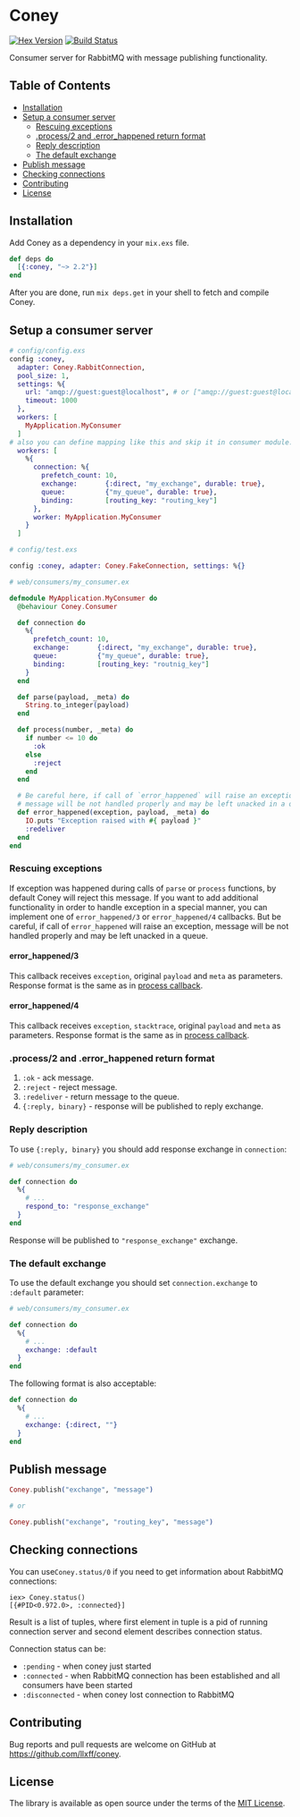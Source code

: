# Coney

[![Hex Version](http://img.shields.io/hexpm/v/coney.svg)](https://hex.pm/packages/coney)
[![Build Status](https://travis-ci.org/llxff/coney.svg?branch=master)](https://travis-ci.org/llxff/coney)

Consumer server for RabbitMQ with message publishing functionality.

## Table of Contents

- [Installation](#installation)
- [Setup a consumer server](#setup-a-consumer-server)
  - [Rescuing exceptions](#rescuing-exceptions)
  - [.process/2 and .error_happened return format](#process2-and-error_happened-return-format)
  - [Reply description](#reply-description)
  - [The default exchange](#the-default-exchange)
- [Publish message](#publish-message)
- [Checking connections](#checking-connections)
- [Contributing](#contributing)
- [License](#license)

## Installation

Add Coney as a dependency in your `mix.exs` file.

```elixir
def deps do
  [{:coney, "~> 2.2"}]
end
```

After you are done, run `mix deps.get` in your shell to fetch and compile Coney.

## Setup a consumer server

```elixir
# config/config.exs
config :coney,
  adapter: Coney.RabbitConnection,
  pool_size: 1,
  settings: %{
    url: "amqp://guest:guest@localhost", # or ["amqp://guest:guest@localhost", "amqp://guest:guest@other_host"]
    timeout: 1000
  },
  workers: [
    MyApplication.MyConsumer
  ]
# also you can define mapping like this and skip it in consumer module:
  workers: [
    %{
      connection: %{
        prefetch_count: 10,
        exchange:       {:direct, "my_exchange", durable: true},
        queue:          {"my_queue", durable: true},
        binding:        [routing_key: "routing_key"]
      },
      worker: MyApplication.MyConsumer
    }
  ]
```

```elixir
# config/test.exs

config :coney, adapter: Coney.FakeConnection, settings: %{}
```

```elixir
# web/consumers/my_consumer.ex

defmodule MyApplication.MyConsumer do
  @behaviour Coney.Consumer

  def connection do
    %{
      prefetch_count: 10,
      exchange:       {:direct, "my_exchange", durable: true},
      queue:          {"my_queue", durable: true},
      binding:        [routing_key: "routnig_key"]
    }
  end

  def parse(payload, _meta) do
    String.to_integer(payload)
  end

  def process(number, _meta) do
    if number <= 10 do
      :ok
    else
      :reject
    end
  end

  # Be careful here, if call of `error_happened` will raise an exception, 
  # message will be not handled properly and may be left unacked in a queue
  def error_happened(exception, payload, _meta) do
    IO.puts "Exception raised with #{ payload }"
    :redeliver
  end
end
```

### Rescuing exceptions

If exception was happened during calls of `parse` or `process` functions, by default Coney will reject this message. If you want to add additional functionality in order to handle exception in a special manner, you can implement one of `error_happened/3` or `error_happened/4` callbacks. But be careful, if call of `error_happened` will raise an exception, message will be not handled properly and may be left unacked in a queue.

#### error_happened/3

This callback receives `exception`, original `payload` and `meta` as parameters. Response format is the same as in [process callback](#process2-and-error_happened-return-format).

#### error_happened/4

This callback receives `exception`, `stacktrace`, original `payload` and `meta` as parameters. Response format is the same as in [process callback](#process2-and-error_happened-return-format).

### .process/2 and .error_happened return format

1. `:ok` - ack message.
1. `:reject` - reject message.
1. `:redeliver` - return message to the queue.
1. `{:reply, binary}` - response will be published to reply exchange.

### Reply description

To use `{:reply, binary}` you should add response exchange in `connection`:

```elixir
# web/consumers/my_consumer.ex

def connection do
  %{
    # ...
    respond_to: "response_exchange"
  }
end
```

Response will be published to `"response_exchange"` exchange.

### The default exchange

To use the default exchange you should set `connection.exchange` to `:default` parameter:

```elixir
# web/consumers/my_consumer.ex

def connection do
  %{
    # ...
    exchange: :default
  }
end
```
The following format is also acceptable:

```elixir
def connection do
  %{
    # ...
    exchange: {:direct, ""}
  }
end
```

## Publish message

```elixir
Coney.publish("exchange", "message")

# or

Coney.publish("exchange", "routing_key", "message")
```

## Checking connections

You can use`Coney.status/0` if you need to get information about RabbitMQ connections:

```
iex> Coney.status()
[{#PID<0.972.0>, :connected}]
```

Result is a list of tuples, where first element in tuple is a pid of running connection server and second element describes connection status.

Connection status can be:

- `:pending` - when coney just started
- `:connected` - when RabbitMQ connection has been established and all consumers have been started
- `:disconnected` - when coney lost connection to RabbitMQ

## Contributing

Bug reports and pull requests are welcome on GitHub at https://github.com/llxff/coney.

## License

The library is available as open source under the terms of the [MIT License](http://opensource.org/licenses/MIT).
